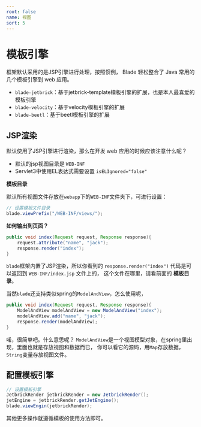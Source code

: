 ```yaml
---
root: false
name: 视图
sort: 5
---
```


# 模板引擎

框架默认采用的是JSP引擎进行处理，按照惯例， Blade 轻松整合了 Java 常用的几个模板引擎到 web 应用。

- `blade-jetbrick`：基于jetbrick-template模板引擎的扩展，也是本人最喜爱的模板引擎
- `blade-velocity`：基于velocity模板引擎的扩展
- `blade-beetl`：基于beetl模板引擎的扩展

## JSP渲染

默认使用了JSP引擎进行渲染，那么在开发 web 应用的时候应该注意什么呢？

- 默认的jsp视图目录是 `WEB-INF`
- Servlet3中使用EL表达式需要设置 `isELIgnored="false"`

**模板目录**

默认所有视图文件存放在`webapp`下的`WEB-INF`文件夹下，可进行设置：

```java
// 设置模板文件目录
blade.viewPrefix("/WEB-INF/views/");
```

**如何输出到页面？**

```java
public void index(Request request, Response response){
    request.attribute("name", "jack");
    response.render("index");
}
```

`blade`框架内置了JSP渲染，所以你看到的 `response.render("index")` 代码是可以返回到 `WEB-INF/index.jsp` 文件上的，
这个文件在哪里，请看前面的 **模板目录**。

当然`blade`还支持类似spring的`ModelAndView`，怎么使用呢，

```java
public void index(Request request, Response response){
    ModelAndView modelAndView = new ModelAndView("index");
    modelAndView.add("name", "jack");
    response.render(modelAndView);
}
```

喏，很简单吧。什么意思呢？
`ModelAndView`是一个视图模型对象，在spring里出现，里面也就是存放视图和数据而已，
你可以看它的源码，用`Map`存放数据，`String`变量存放视图文件。


## 配置模板引擎

```java
// 设置模板引擎
JetbrickRender jetbrickRender = new JetbrickRender();
jetEngine = jetbrickRender.getJetEngine();
blade.viewEngin(jetbrickRender);
```

其他更多操作就遵循模板的使用方法即可。
